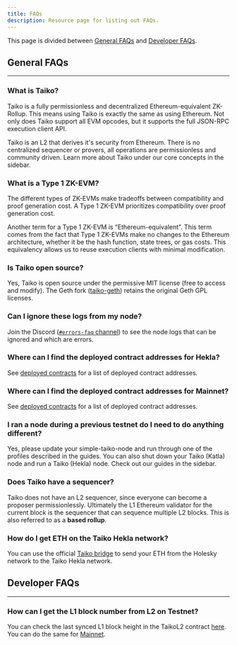 ```yaml
---
title: FAQs
description: Resource page for listing out FAQs.
---
```


This page is divided between [General FAQs](#general-faqs) and [Developer FAQs](#developer-faqs).

## General FAQs

---

### What is Taiko?

Taiko is a fully permissionless and decentralized Ethereum-equivalent ZK-Rollup. This means using Taiko is exactly the same as using Ethereum. Not only does Taiko support all EVM opcodes, but it supports the full JSON-RPC execution client API.

Taiko is an L2 that derives it's security from Ethereum. There is no centralized sequencer or provers, all operations are permissionless and community driven. Learn more about Taiko under our core concepts in the sidebar.

### What is a Type 1 ZK-EVM?

The different types of ZK-EVMs make tradeoffs between compatibility and proof generation cost. A Type 1 ZK-EVM prioritizes compatibility over proof generation cost.

Another term for a Type 1 ZK-EVM is “Ethereum-equivalent”. This term comes from the fact that Type 1 ZK-EVMs make no changes to the Ethereum architecture, whether it be the hash function, state trees, or gas costs. This equivalency allows us to reuse execution clients with minimal modification.

### Is Taiko open source?

Yes, Taiko is open source under the permissive MIT license (free to access and modify). The Geth fork ([taiko-geth](https://github.com/taikoxyz/taiko-geth)) retains the original Geth GPL licenses.

### Can I ignore these logs from my node?

Join the Discord ([`#errors-faq` channel](https://discord.com/channels/984015101017346058/1193975550256107660)) to see the node logs that can be ignored and which are errors.

### Where can I find the deployed contract addresses for Hekla?

See [deployed contracts](/network-reference/testnet-addresses) for a list of deployed contract addresses.

### Where can I find the deployed contract addresses for Mainnet?

See [deployed contracts](/network-reference/mainnet-addresses) for a list of deployed contract addresses.

### I ran a node during a previous testnet do I need to do anything different?

Yes, please update your simple-taiko-node and run through one of the profiles described in the guides. You can also shut down your Taiko (Katla) node and run a Taiko (Hekla) node. Check out our guides in the sidebar.

### Does Taiko have a sequencer?

Taiko does not have an L2 sequencer, since everyone can become a proposer permissionlessly. Ultimately the L1 Ethereum validator for the current block is the sequencer that can sequence multiple L2 blocks. This is also referred to as a **based rollup**.

### How do I get ETH on the Taiko Hekla network?

You can use the official [Taiko bridge](https://bridge.hekla.taiko.xyz/) to send your ETH from the Holesky network to the Taiko Hekla network.

## Developer FAQs

---

### How can I get the L1 block number from L2 on Testnet?

You can check the last synced L1 block height in the TaikoL2 contract [here](/network-reference/testnet-addresses#taiko-hekla-contracts). You can do the same for [Mainnet](/network-reference/mainnet-addresses#taiko-mainnet-contracts).
